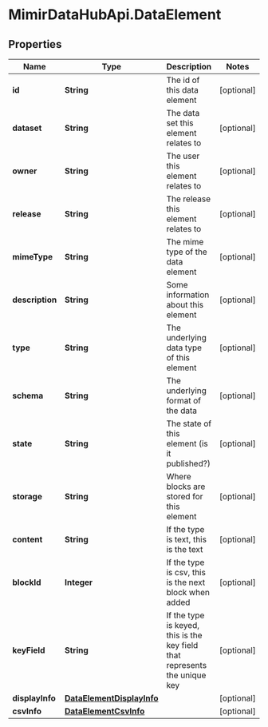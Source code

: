 # MimirDataHubApi.DataElement

## Properties
Name | Type | Description | Notes
------------ | ------------- | ------------- | -------------
**id** | **String** | The id of this data element | [optional] 
**dataset** | **String** | The data set this element relates to | [optional] 
**owner** | **String** | The user this element relates to | [optional] 
**release** | **String** | The release this element relates to | [optional] 
**mimeType** | **String** | The mime type of the data element | [optional] 
**description** | **String** | Some information about this element | [optional] 
**type** | **String** | The underlying data type of this element | [optional] 
**schema** | **String** | The underlying format of the data | [optional] 
**state** | **String** | The state of this element (is it published?) | [optional] 
**storage** | **String** | Where blocks are stored for this element | [optional] 
**content** | **String** | If the type is text, this is the text | [optional] 
**blockId** | **Integer** | If the type is csv, this is the next block when added | [optional] 
**keyField** | **String** | If the type is keyed, this is the key field that represents the unique key | [optional] 
**displayInfo** | [**DataElementDisplayInfo**](DataElementDisplayInfo.md) |  | [optional] 
**csvInfo** | [**DataElementCsvInfo**](DataElementCsvInfo.md) |  | [optional] 


